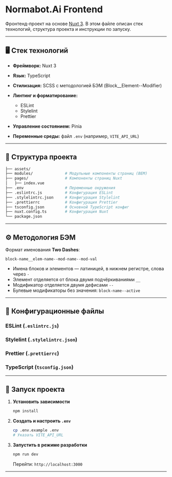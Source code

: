 # Normabot.Ai Frontend

Фронтенд-проект на основе [Nuxt 3](https://nuxt.com/). В этом файле описан стек технологий, структура проекта и инструкции по запуску.

---

## 🖥️ Стек технологий

* **Фреймворк:** Nuxt 3
* **Язык:** TypeScript
* **Стилизация:** SCSS с методологией БЭМ (Block\_\_Element--Modifier)
* **Линтинг и форматирование:**

    * ESLint
    * Stylelint
    * Prettier
* **Управление состоянием:** Pinia
* **Переменные среды:** файл `.env` (например, `VITE_API_URL`)

---

## 📂 Структура проекта

```bash
├── assets/
├── modules/              # Модульные компоненты страниц (BEM)
├── pages/                # Компоненты страниц Nuxt
│   ├── index.vue
├── .env                  # Переменные окружения
├── .eslintrc.js          # Конфигурация ESLint
├── .stylelintrc.json     # Конфигурация Stylelint
├── .prettierrc           # Конфигурация Prettier
├── tsconfig.json         # Основной TypeScript конфиг
├── nuxt.config.ts        # Конфигурация Nuxt
└── package.json
```

---

## ⚙️ Методология БЭМ

Формат именования **Two Dashes**:

```
block-name__elem-name--mod-name--mod-val
```

* Имена блоков и элементов — латиницей, в нижнем регистре, слова через `-`
* Элемент отделяется от блока двумя подчёркиваниями `__`
* Модификатор отделяется двумя дефисами `--`
* Булевые модификаторы без значения: `block-name--active`

---

## 🔧 Конфигурационные файлы

### ESLint (`.eslintrc.js`)

### Stylelint (`.stylelintrc.json`)

### Prettier (`.prettierrc`)

### TypeScript (`tsconfig.json`)

---

## 🚀 Запуск проекта

1. **Установить зависимости**

   ```bash
   npm install
   ```

2. **Создать и настроить `.env`**

   ```bash
   cp .env.example .env
   # Указать VITE_API_URL
   ```

3. **Запустить в режиме разработки**

   ```bash
   npm run dev
   ```
   Перейти: `http://localhost:3000`

---
